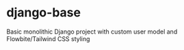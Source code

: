 # django-base
Basic monolithic Django project with custom user model and Flowbite/Tailwind CSS styling
